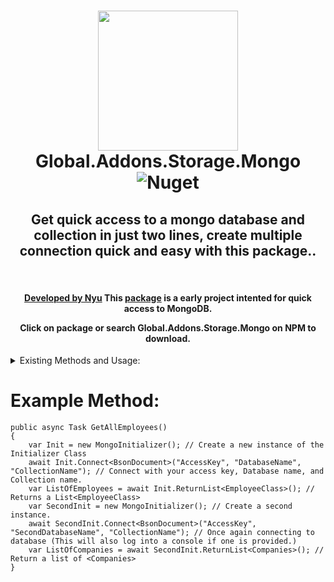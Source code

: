 <h1 align="center">
  <img src="https://media.discordapp.net/attachments/713367706736525332/867802837182054410/unknown.png" width="224px"/><br/>
  Global.Addons.Storage.Mongo
	<img alt="Nuget" src="https://img.shields.io/nuget/v/Global.Addons.Storage.Mongo?color=cyan&logoColor=red&style=plastic">
</h1>


<div align="center">
<h2> Get quick access to a mongo database and collection in just two lines, create multiple connection quick and easy with this package..</h2>
&nbsp;  
&nbsp;
&nbsp;
<h4>
  <a href="https://github.com/michaelukz">Developed by Nyu</a> This <a href="https://www.nuget.org/packages/Global.Addons.Storage.Mongo">package</a> is a early project intented for quick access to MongoDB.
	
Click on package or search Global.Addons.Storage.Mongo on NPM to download.
  </h4>
</div>
<div></div>
<div></div>
<div></div>
<div></div>
<div class = "Current-Methods">
<details><summary>Existing Methods and Usage:</summary>
<summary>Further methods will assume the Namesake 'Mongo' has been used for the MongoInitializer.</summary>
<details><summary>Connect</summary>

<h3>Method is asynchronous, Parameters include: ConnectionString, Database, Collection </h3>To connect first create an instance of the MongoInitializer.</h3>
	
	var Mongo = new MongoInitializer();
	
Now we connect using our Mongo Connection string, The name of the database you want to connect to, and the name of the collection you wish to connect to.
	
	await Mongo.Connect<YourClassHere>("127.0.0.1:23135", "DatabaseNumberOne", "WeAreNumberOne");
	
This will log into console if using a Console Application.
</details>
<details>
<summary>FindOneAsync</summary>

<h3>Method is asynchronous, Parameters include: ObjectId.</h3>
<summary>Please note that the string provided must be parsable.</summary>

	var SpecificUser = await Mongo.FindOneAsync<User>("6106e09b720680d5d7de8b6a");
	
This will return the first User with the "_id" of "6106e09b720680d5d7de8b6a" as type User.
</details>
	<details>
<summary>ReturnListAsync</summary>

<h3>Method is asynchronous, No parameters required.</h3>

	var List = await Mongo.ReturnListAsync<User>();
	
This will return the a list of Users within the connected collection and return it as type List<User>.
</details>
<details>
<summary>AddOne</summary>

<h3>Method is synchronous, Parameters include: TDoc.</h3>

	var User1 = new User() { _id= "6106e09b720680d5d7de8b6a", FirstName = "Object", SecondName="One",Position = Role.Supervisor}
	Mongo.AddOne(User);
	
This does not return anything.
</details>
<details>
<summary>AddMany</summary>
<h3>Method is synchronous, Parameters include: IEnumerable< TDoc >.</h3>

	var User1 = new User() { _id= "6106e09b720680d5d7de8b6a", FirstName = "Object", SecondName="One",Position = Role.Supervisor}
	var User2 = new User() { _id= "6106e09b720680d5d7de8b6b", FirstName = "Object", SecondName="One",Position = Role.Supervisor}
	var List = new List<User>() {User1, User2};
	Mongo.AddMany(List);
	
This does not return anything.
</details>
<details>
<summary>DeleteOne</summary>
<h3>Method is synchronous, Parameters include: TDoc.</h3>
	
	var User1 = new User() { _id= "6106e09b720680d5d7de8b6a", FirstName = "Object", SecondName="One",Position = Role.Supervisor} // Assuming this exact data exists within your collection
	Mongo.DeleteOne(User1); 
	
This does not return anything.
</details>
<details>
<summary>DeleteMany</summary>
<h3>Method is synchronous, Parameters include: IEnumerable< TDoc >.</h3>
	
	var User1 = new User() { _id= "6106e09b720680d5d7de8b6a", FirstName = "Object", SecondName="One",Position = Role.Supervisor}
	var User2 = new User() { _id= "6106e09b720680d5d7de8b6b", FirstName = "Object", SecondName="One",Position = Role.Supervisor}
	var list = new List<User>() {User1, User2}; // Assuming both of these users exist within your collection.
	Mongo.DeleteMany(list); 
	
This does not return anything.
</details>
<details>
<summary>ModifyOneAsync</summary>
<h3>Method is asynchronous, Parameters include: TDoc, Key, Value.</h3>
	
	var User1 = new User() { _id= "6106e09b720680d5d7de8b6a", FirstName = "Object", SecondName="One",Position = Role.Supervisor}
	var ReturnedUser = await Mongo.ModifyOneAsync(User1, "Position", Role.CEO); 
	
This will return the modified element.
</details>
<details>
<summary>ModifyManyAsync</summary>
<h3>Method is asynchronous, Parameters include: IEnumerable< TDoc >, Key, Value.</h3>
	
	var User1 = new User() { _id= "6106e09b720680d5d7de8b6a", FirstName = "Object", SecondName="One",Position = Role.Supervisor}
	var User2 = new User() { _id= "6106e09b720680d5d7de8b6b", FirstName = "Object", SecondName="Two",Position = Role.Ceo}
	var Users = new List<User>() {User1, User2}
	var ReturnedUsers = await Mongo.ModifyManyAsync(Users, "FirstName", "King Jeoffrey"); 
	
This will return the modified element.
</details>
</details>
</div>
<div class ="Usage">
<h1>Example Method:</h1>

	public async Task GetAllEmployees()
	{
		var Init = new MongoInitializer(); // Create a new instance of the Initializer Class
		await Init.Connect<BsonDocument>("AccessKey", "DatabaseName", "CollectionName"); // Connect with your access key, Database name, and Collection name.
		var ListOfEmployees = await Init.ReturnList<EmployeeClass>(); // Returns a List<EmployeeClass>
		var SecondInit = new MongoInitializer(); // Create a second instance.
		await SecondInit.Connect<BsonDocument>("AccessKey", "SecondDatabaseName", "CollectionName"); // Once again connecting to database (This will also log into a console if one is provided.)
		var ListOfCompanies = await SecondInit.ReturnList<Companies>(); // Return a list of <Companies>
	}
</div>
